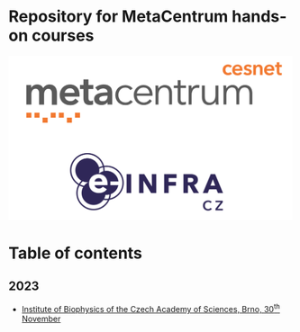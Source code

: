 # Repository for MetaCentrum hands-on courses

<p align="center"><img src="./figures/001_logos_mc-ei.png"></p>

# Table of contents 

## 2023
- [Institute of Biophysics of the Czech Academy of Sciences, Brno, 30<sup>th</sup> November](2023-11_IBP.md)

